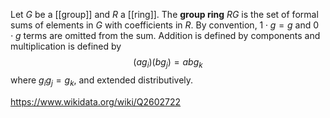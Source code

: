 Let $G$ be a [[group]] and $R$ a [[ring]]. The **group ring** $RG$ is the set of formal sums of elements in $G$ with coefficients in $R$. By convention, $1\cdot g = g$ and $0\cdot g$ terms are omitted from the sum. Addition is defined by components and multiplication is defined by $$(ag_i)(bg_j) = abg_k$$ where $g_ig_j = g_k$, and extended distributively. 

https://www.wikidata.org/wiki/Q2602722